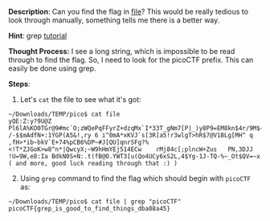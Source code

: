 
**Description**:
Can you find the flag in [file](https://jupiter.challenges.picoctf.org/static/495d43ee4a2b9f345a4307d053b4d88d/file)? This would be really tedious to look through manually, something tells me there is a better way.

**Hint**:
grep [tutorial](https://ryanstutorials.net/linuxtutorial/grep.php)

**Thought Process:**
I see a long string, which is impossible to be read through to find the flag. So, I need to look for the picoCTF prefix. This can easily be done using grep.

**Steps**:

1. Let's `cat` the file to see what it's got:
```
~/Downloads/TEMP/pico$ cat file
yQE:Z:y?9U@Z	Pl6lA%KO0TGr@9#mc`O;zWQePqFFyrZ+dzqMx`I*33T_gNm7[P|_)y8P9=EM8kn$4r/9M$~mG,UD=p2L /-$$mAdfN+:1YGP(A5&!,ry 6 i^0mA*xKVJ`s[3R]a5!r3wlgT>hR$7@V1BLg[MH^	q		,fH>*ib~bkV`E+74%pCB6%DP~#J[QU]qnrSFg?%<!T*ZJGoK>w8^n*|QwcyX;~W9hHmYEj514ECw	rMj84c[;plncW+Zus	PN,3DJJ	!U=9W,e8:Ia BdkN0S+N:.t(fB@O.YWT3[u(Qo4UCy6xS2L,4$Yg-1J-TQ-%~_Ot$QV=~x 
( and more, good luck reading through that :) )
```

2. Using `grep` command to find the flag which should begin with `picoCTF` as:
```
~/Downloads/TEMP/pico$ cat file | grep "picoCTF"
picoCTF{grep_is_good_to_find_things_dba08a45}
```

